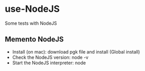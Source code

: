 # use-NodeJS

Some tests with NodeJS

## Memento NodeJS
- Install (on mac): download pgk file and install (Global install)
- Check the NodeJS version: node -v
- Start the NodeJS interpreter: node